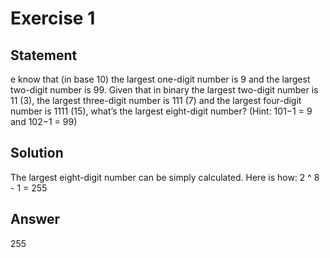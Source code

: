 # Exercise 1

## Statement

e know that (in base 10) the largest one-digit number is 9 and the largest two-digit number is 99. Given that in binary
the largest two-digit number is 11 (3),
the largest three-digit number is 111 (7) and the largest four-digit number is 1111
(15), what’s the largest eight-digit number? (Hint: 101−1 = 9 and 102−1 = 99)

## Solution

The largest eight-digit number can be simply calculated. Here is how:
2 ^ 8 - 1 = 255

## Answer

255